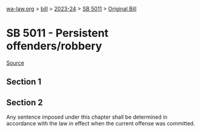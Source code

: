 [wa-law.org](/) > [bill](/bill/) > [2023-24](/bill/2023-24/) > [SB 5011](/bill/2023-24/sb/5011/) > [Original Bill](/bill/2023-24/sb/5011/1/)

# SB 5011 - Persistent offenders/robbery

[Source](http://lawfilesext.leg.wa.gov/biennium/2023-24/Pdf/Bills/Senate%20Bills/5011.pdf)

## Section 1
## Section 2
Any sentence imposed under this chapter shall be determined in accordance with the law in effect when the current offense was committed.
